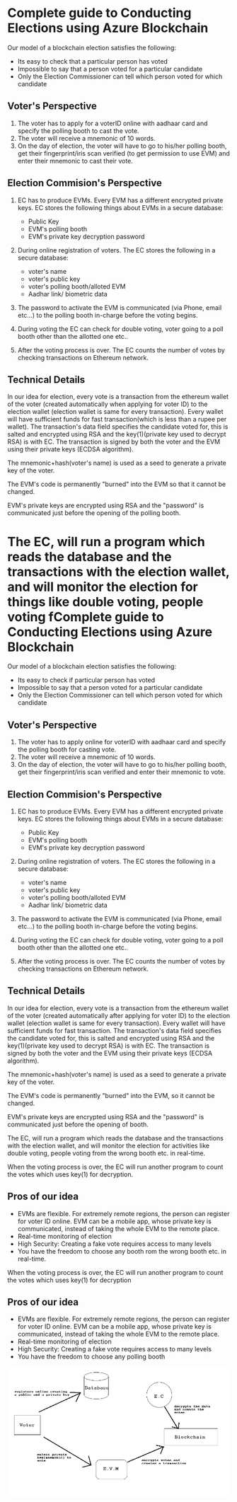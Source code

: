 Complete guide to Conducting Elections using Azure Blockchain
=============================================================

Our model of a blockchain election satisfies the following:

* Its easy to check that a particular person has voted
* Impossible to say that a person voted for a particular candidate
* Only the Election Commissioner can tell which person voted for which candidate

Voter's Perspective
-------------------

1. The voter has to apply for a voterID online with aadhaar card and specify the polling booth to cast the vote.
2. The voter will receive a mnemonic of 10 words.
3. On the day of election, the voter will have to go to his/her polling booth, get their fingerprint/iris scan verified (to get permission to use EVM) and enter their mnemonic to cast their vote.

Election Commision's Perspective
--------------------------------

1. EC has to produce EVMs. Every EVM has a different encrypted private keys.
EC stores the following things about EVMs in a secure database:
    * Public Key
    * EVM's polling booth
    * EVM's private key decryption password

2. During online registration of voters. The EC stores the following in a secure database:
    * voter's name 
    * voter's public key
    * voter's polling booth/alloted EVM
    * Aadhar link/ biometric data

3. The password to activate the EVM is communicated (via Phone, email etc...) to the polling booth in-charge before the voting begins.
4. During voting the EC can check for double voting, voter going to a poll booth other than the allotted one etc..
5. After the voting process is over. The EC counts the number of votes by checking transactions on Ethereum network.


Technical Details
-----------------


In our idea for election, every vote is a transaction from the ethereum wallet of the voter (created automatically when applying for voter ID) to the election wallet (election wallet is same for every transaction). Every wallet will have sufficient funds for fast transaction(which is less than a rupee per wallet). The transaction's data field specifies the candidate voted for, this is salted and encrypted using RSA and the key(1)(private key used to decrypt RSA)  is with EC. The transaction is signed by both the voter and the EVM using their private keys (ECDSA algorithm).

The mnemonic+hash(voter's name) is used as a seed to generate a private key of the voter.

The EVM's code is permanently "burned" into the EVM so that it cannot be changed.

EVM's private keys are encrypted using RSA and the "password" is communicated just before the opening of the polling booth.

The EC, will run a program which reads the database and the transactions with the election wallet, and will monitor the election for things like double voting, people voting fComplete guide to Conducting Elections using Azure Blockchain
=============================================================

Our model of a blockchain election satisfies the following:

* Its easy to check if particular person has voted
* Impossible to say that a person voted for a particular candidate
* Only the Election Commissioner can tell which person voted for which candidate

Voter's Perspective
-------------------

1. The voter has to apply online for voterID with aadhaar card and specify the polling booth for casting vote.
2. The voter will receive a mnemonic of 10 words.
3. On the day of election, the voter will have to go to his/her polling booth, get their fingerprint/iris scan verified and enter their mnemonic to vote.

Election Commision's Perspective
--------------------------------

1. EC has to produce EVMs. Every EVM has a different encrypted private keys.
EC stores the following things about EVMs in a secure database:
    * Public Key
    * EVM's polling booth
    * EVM's private key decryption password

2. During online registration of voters. The EC stores the following in a secure database:
    * voter's name 
    * voter's public key
    * voter's polling booth/alloted EVM
    * Aadhar link/ biometric data

3. The password to activate the EVM is communicated (via Phone, email etc...) to the polling booth in-charge before the voting begins.
4. During voting the EC can check for double voting, voter going to a poll booth other than the allotted one etc..
5. After the voting process is over. The EC counts the number of votes by checking transactions on Ethereum network.


Technical Details
-----------------


In our idea for election, every vote is a transaction from the ethereum wallet of the voter (created automatically after applying for voter ID) to the election wallet (election wallet is same for every transaction). Every wallet will have sufficient funds for fast transaction. The transaction's data field specifies the candidate voted for, this is salted and encrypted using RSA and the key(1)(private key used to decrypt RSA)  is with EC. The transaction is signed by both the voter and the EVM using their private keys (ECDSA algorithm).

The mnemonic+hash(voter's name) is used as a seed to generate a private key of the voter.

The EVM's code is permanently "burned" into the EVM, so it cannot be changed.

EVM's private keys are encrypted using RSA and the "password" is communicated just before the opening of booth.

The EC, will run a program which reads the database and the transactions with the election wallet, and will monitor the election for activities like double voting, people voting from the wrong booth etc. in real-time.

When the voting process is over, the EC will run another program to count the votes which uses key(1) for decryption.

Pros of our idea
----------------

* EVMs are flexible. For extremely remote regions, the person can register for voter ID online. EVM can be a mobile app, whose private key is communicated, instead of taking the whole EVM to the remote place.
* Real-time monitoring of election
* High Security: Creating a fake vote requires access to many levels
* You have the freedom to choose any booth
rom the wrong booth etc. in real-time.

When the voting process is over, the EC will run another program to count the votes which uses key(1) for decryption

Pros of our idea
----------------

* EVMs are flexible. For extremely remote regions, the person can register for voter ID online. EVM can be a mobile app, whose private key is communicated, instead of taking the whole EVM to the remote place.
* Real-time monitoring of election
* High Security: Creating a fake vote requires access to many levels
* You have the freedom to choose any polling booth

![Flow Diagram](codefundo-min.png)
